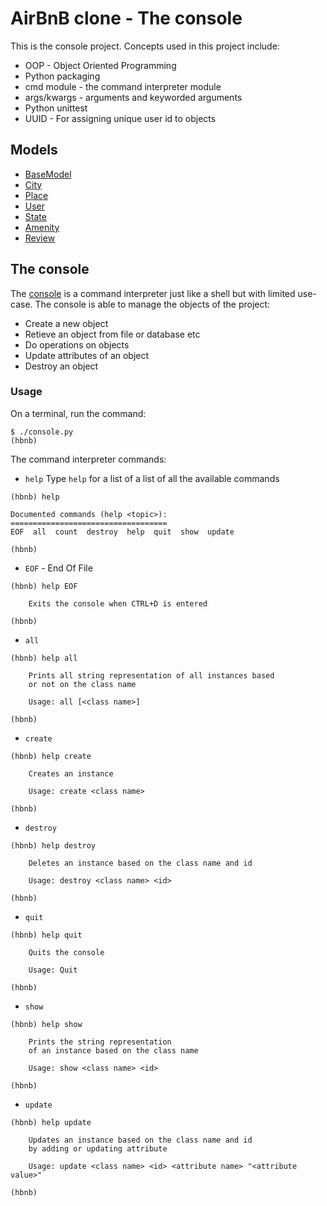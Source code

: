# AirBnB clone - The console
This is the console project.
Concepts used in this project include:
- OOP - Object Oriented Programming
- Python packaging
- cmd module - the command interpreter module
- args/kwargs - arguments and keyworded arguments
- Python unittest
- UUID - For assigning unique user id to objects

## Models
- [BaseModel](models/base_model.py)
- [City](models/city.py)
- [Place](models/place.py)
- [User](models/user.py)
- [State](models/state.py)
- [Amenity](models/amenity.py)
- [Review](models/review.py)

## The console
The [console](console.py) is a command interpreter just like a shell but with limited use-case.
The console is able to manage the objects of the project:
* Create a new object
* Retieve an object from file or database etc
* Do operations on objects
* Update attributes of an object
* Destroy an object
### Usage
On a terminal, run the command:
```
$ ./console.py
(hbnb)
```

The command interpreter commands:
- `help`
Type `help` for a list of a list of all the available commands
```
(hbnb) help

Documented commands (help <topic>):
===================================
EOF  all  count  destroy  help  quit  show  update

(hbnb)
```

- `EOF` - End Of File
```
(hbnb) help EOF

	Exits the console when CTRL+D is entered

(hbnb)
```

- `all`
```
(hbnb) help all

	Prints all string representation of all instances based
	or not on the class name

	Usage: all [<class name>]

(hbnb)
```

- `create`
```
(hbnb) help create

	Creates an instance

	Usage: create <class name>

(hbnb)
```

- `destroy`
```
(hbnb) help destroy

	Deletes an instance based on the class name and id

	Usage: destroy <class name> <id>

(hbnb)
```

- `quit`
```
(hbnb) help quit

	Quits the console

	Usage: Quit

(hbnb)
```

- `show`
```
(hbnb) help show

	Prints the string representation
	of an instance based on the class name

	Usage: show <class name> <id>

(hbnb)
```

- `update`
```
(hbnb) help update

	Updates an instance based on the class name and id
	by adding or updating attribute

	Usage: update <class name> <id> <attribute name> "<attribute value>"

(hbnb)
```
